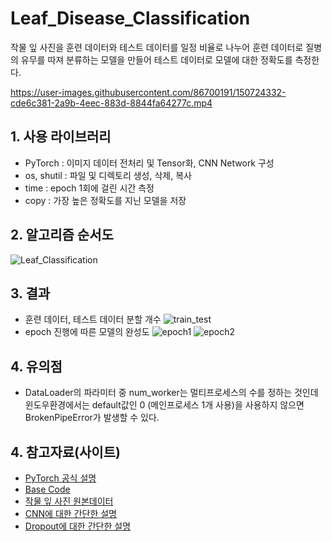 # Leaf_Disease_Classification
작물 잎 사진을 훈련 데이터와 테스트 데이터를 일정 비율로 나누어 훈련 데이터로 질병의 유무를 따져 분류하는 모델을 만들어 테스트 데이터로 모델에 대한 정확도를 측정한다.

https://user-images.githubusercontent.com/86700191/150724332-cde6c381-2a9b-4eec-883d-8844fa64277c.mp4

## 1. 사용 라이브러리
- PyTorch : 이미지 데이터 전처리 및 Tensor화, CNN Network 구성
- os, shutil :  파일 및 디렉토리 생성, 삭제, 복사
- time : epoch 1회에 걸린 시간 측정
- copy : 가장 높은 정확도를 지닌 모델을 저장

## 2. 알고리즘 순서도
![Leaf_Classification](https://user-images.githubusercontent.com/86700191/151174087-52378e6c-ccb5-4af6-8f03-1cfc5757efa7.png)

## 3. 결과
- 훈련 데이터, 테스트 데이터 분할 개수
![train_test](https://user-images.githubusercontent.com/86700191/151299477-13f8fec4-93e0-49ae-9710-ef7a13e63761.PNG)
- epoch 진행에 따른 모델의 완성도
![epoch1](https://user-images.githubusercontent.com/86700191/151299482-11b6a2af-cc30-42b5-b5a7-c73f68479e41.PNG)
![epoch2](https://user-images.githubusercontent.com/86700191/151299483-2e9b0bc6-e0c9-4996-9ccd-8e8467fa92f0.PNG)

## 4. 유의점
- DataLoader의 파라미터 중 num_worker는 멀티프로세스의 수를 정하는 것인데 윈도우환경에서는 default값인 0 (메인프로세스 1개 사용)을 사용하지 않으면 BrokenPipeError가 발생할 수 있다.

## 4. 참고자료(사이트)
- [PyTorch 공식 설명](https://pytorch.org/docs/stable/index.html)
- [Base Code](https://github.com/bjpublic/DeepLearningProject)
- [작물 잎 사진 원본데이터](https://data.mendeley.com/datasets/tywbtsjrjv/1)
- [CNN에 대한 간단한 설명](https://yjjo.tistory.com/8)
- [Dropout에 대한 간단한 설명](https://heytech.tistory.com/127)